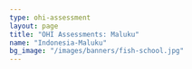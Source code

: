 ```yaml
---
type: ohi-assessment
layout: page
title: "OHI Assessments: Maluku"
name: "Indonesia-Maluku"
bg_image: "/images/banners/fish-school.jpg"
---
```

